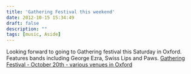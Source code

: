 ```yaml
---
title: 'Gathering Festival this weekend'
date: 2012-10-15 15:34:49
draft: false
description: ""
tags: [music, Aside]
---
```


Looking forward to going to Gathering festival this Saturday in Oxford. Features bands including George Ezra, Swiss Lips and Paws. [Gathering Festival - October 20th - various venues in Oxford](http://gatheringfestival.tumblr.com/)